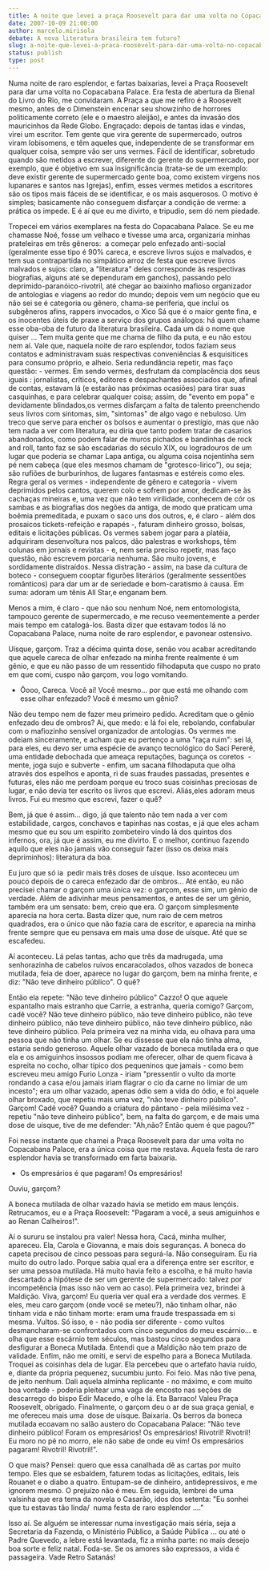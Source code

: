 ```yaml
---
title: A noite que levei a praça Roosevelt para dar uma volta no Copacabana Palace
date: 2007-10-09 21:00:00
author: marcelo.mirisola
debate: A nova literatura brasileira tem futuro?
slug: a-noite-que-levei-a-praca-roosevelt-para-dar-uma-volta-no-copacabana-palace
status: publish 
type: post
---
```


Numa noite de raro esplendor, e fartas baixarias, levei a Praça Roosevelt para dar uma volta no Copacabana Palace. Era festa de abertura da Bienal do Livro do Rio, me convidaram. A Praça a que me refiro é a Roosevelt mesmo, antes de o Dimenstein encenar seu showzinho de horrores politicamente correto (ele e o maestro aleijão), e antes da invasão dos mauricinhos da Rede Globo. Engraçado: depois de tantas idas e vindas, virei um escritor. Tem gente que vira gerente de supermercado, outros viram lobisomens, e têm aqueles que, independente de se transformar em qualquer coisa, sempre vão ser uns vermes. Fácil de identificar, sobretudo quando são metidos a escrever, diferente do gerente do supermercado, por exemplo, que é objetivo em sua insignificância (trata-se de um exemplo: deve existir gerente de supermercado gente boa, como existem virgens nos lupanares e santos nas Igrejas), enfim, esses vermes metidos a escritores são os tipos mais fáceis de se identificar, e os mais asquerosos. O motivo é simples; basicamente não conseguem disfarçar a condição de verme: a prática os impede. E é aí que eu me divirto, e tripudio, sem dó nem piedade.  
  
Tropecei em vários exemplares na festa do Copacabana Palace. Se eu me chamasse Noé, fosse um velhaco e tivesse uma arca, organizaria minhas prateleiras em três gêneros:  a começar pelo enfezado anti-social (geralmente esse tipo é 90% careca, e escreve livros sujos e malvados, e tem sua contrapartida no simpático arroz de festa que escreve livros malvados e sujos: claro, a "literatura" deles corresponde às respectivas biografias, alguns até se dependuram em ganchos), passando pelo deprimido-paranóico-rivotril, até chegar ao baixinho mafioso organizador de antologias e viagens ao redor do mundo; depois vem um negócio que eu não sei se é categoria ou gênero, chama-se periferia, que incluí os subgêneros afins, rappers invocados, o Xico Sá que é o maior gente fina, e os inocentes úteis de praxe a serviço dos grupos análogos: há quem chame esse oba-oba de futuro da literatura brasileira. Cada um dá o nome que quiser ... Tem muita gente que me chama de filho da puta, e eu não estou nem aí. Vale que, naquela noite de raro esplendor, todos faziam seus contatos e administravam suas respectivas conveniências & esquisitices para consumo próprio, e alheio. Seria redundância repetir, mas faço questão: - vermes. Em sendo vermes, desfrutam da complacência dos seus iguais : jornalistas, críticos, editores e despachantes associados que, afinal de contas, estavam lá (e estarão nas próximas ocasiões) para tirar suas casquinhas, e para celebrar qualquer coisa; assim, de "evento em popa" e devidamente blindados,os vermes disfarçam a falta de talento preenchendo seus livros com sintomas, sim, "sintomas" de algo vago e nebuloso. Um treco que serve para encher os bolsos e aumentar o prestígio, mas que não tem nada a ver com literatura, eu diria que tanto podem tratar de casarios abandonados, como podem falar de muros pichados e bandinhas de rock and roll, tanto faz se são escadarias do século XIX, ou logradouros de um lugar que poderia se chamar Lapa antiga, ou alguma coisa nojentinha sem pé nem cabeça (que eles mesmos chamam de "grotesco-lírico"), ou seja; são rufiões de burburinhos, de lugares fantasmas e estéreis como eles. Regra geral os vermes - independente de gênero e categoria - vivem deprimidos pelos cantos, querem colo e sofrem por amor, dedicam-se às cachaças mineiras e, uma vez que não tem virilidade, conhecem de cór os sambas e as biografias dos negões da antiga, de modo que praticam uma boêmia premeditada, e puxam o saco uns dos outros, e, é claro - além dos prosaicos tickets-refeição e rapapés -, faturam dinheiro grosso, bolsas, editais e licitações públicas. Os vermes sabem jogar para a platéia, adquiriram desenvoltura nos palcos, dão palestras e workshops, têm colunas em jornais e revistas - e, nem seria preciso repetir, mas faço questão, não escrevem porcaria nenhuma. São muito jovens, e sordidamente distraídos. Nessa distração - assim, na base da cultura de boteco - conseguem cooptar figurões literários (geralmente sessentões românticos) para dar um ar de seriedade e bom-caratismo à causa. Em suma: adoram um tênis All Star,e enganam bem.  
  
Menos a mim, é claro - que não sou nenhum Noé, nem entomologista, tampouco gerente de supermercado, e me recuso veementemente a perder mais tempo em catalogá-los. Basta dizer que estavam todos lá no Copacabana Palace, numa noite de raro esplendor, e pavonear ostensivo.  
  
Uísque, garçom. Traz a décima quinta dose, senão vou acabar acreditando que aquele careca de olhar enfezado na minha frente realmente é um gênio, e que eu não passo de um ressentido filhodaputa que cuspo no prato em que comi, cuspo não garçom, vou logo vomitando.  
  
- Ôooo, Careca. Você aí! Você mesmo... por que está me olhando com esse olhar enfezado? Você é mesmo um gênio?  
  
Não deu tempo nem de fazer meu primeiro pedido. Acreditam que o gênio enfezado deu de ombros? Ai, que medo: e lá foi ele, rebolando, confabular com o mafiozinho sensível organizador de antologias. Os vermes me odeiam sinceramente, e acham que eu pertenço a uma "raça ruim": sei lá, para eles, eu devo ser uma espécie de avanço tecnológico do Saci Pererê, uma entidade debochada que ameaça reputações, bagunça os coretos  - mente, joga sujo e subverte - enfim, um sacana filhodaputa que olha através dos espelhos e aponta, ri de suas fraudes passadas, presentes e futuras, eles não me perdoam porque eu troco suas coisinhas preciosas de lugar, e não devia ter escrito os livros que escrevi. Aliás,eles adoram meus livros. Fui eu mesmo que escrevi, fazer o quê?  
  
Bem, já que é assim... digo, já que talento não tem nada a ver com estabilidade, cargos, conchavos e tapinhas nas costas, e já que eles acham mesmo que eu sou um espírito zombeteiro vindo lá dos quintos dos infernos, ora, já que é assim, eu me divirto. E o melhor, continuo fazendo aquilo que eles não jamais vão conseguir fazer (isso os deixa mais depriminhos): literatura da boa.  
  
Eu juro que só ia  pedir mais três doses de uísque. Isso aconteceu um pouco depois de o careca enfezado dar de ombros... Até então, eu não precisei chamar o garçom uma única vez: o garçom, esse sim, um gênio de verdade. Além de adivinhar meus pensamentos, e antes de ser um gênio, também era um sensato: bem, creio que era. O garçom simplesmente aparecia na hora certa. Basta dizer que, num raio de cem metros quadrados, era o único que não fazia cara de escritor, e aparecia na minha frente sempre que eu pensava em mais uma dose de uísque. Até que se escafedeu.  
  
Aí aconteceu. Lá pelas tantas, acho que três da madrugada, uma senhorazinha de cabelos ruivos encaracolados, olhos vazados de boneca mutilada, feia de doer, aparece no lugar do garçom, bem na minha frente, e diz: "Não teve dinheiro público". O quê?  
  
Então ela repete: "Não teve dinheiro público" Cazzo! O que aquele espantalho mais estranho que Carrie, a estranha, queria comigo? Garçom, cadê você? Não teve dinheiro público, não teve dinheiro público, não teve dinheiro público, não teve dinheiro público, não teve dinheiro público, não teve dinheiro público. Pela primeira vez na minha vida, eu olhava para uma pessoa que não tinha um olhar. Se eu dissesse que ela não tinha alma, estaria sendo generoso. Aquele olhar vazado de boneca mutilada era o que ela e os amiguinhos insossos podiam me oferecer, olhar de quem ficava à espreita no cocho, olhar típico dos pequeninos que jamais - como bem escreveu meu amigo Furio Lonza - iriam "pressentir o vulto da morte rondando a casa e/ou jamais iriam flagrar o cio da carne no limiar de um incesto"; era um olhar vazado, apenas ódio sem a vida do ódio, e foi aquele olhar broxado, que repetiu mais uma vez, "não teve dinheiro público". Garçom! Cadê você? Quando a criatura do pântano - pela milésima vez - repetiu "não teve dinheiro público", bem, na falta do garçom, e de mais uma dose de uísque, tive de me defender: "Ah,não? Então quem é que pagou?"  
  
Foi nesse instante que chamei a Praça Roosevelt para dar uma volta no Copacabana Palace, era a única coisa que me restava. Aquela festa de raro esplendor havia se transformado em farta baixaria.  
  
- Os empresários é que pagaram! Os empresários!  
  
Ouviu, garçom?  
  
A boneca mutilada de olhar vazado havia se metido em maus lençóis. Retrucamos, eu e a Praça Roosevelt: "Pagaram a você, a seus amiguinhos e ao Renan Calheiros!".  
  
Aí o sururu se instalou pra valer! Nessa hora, Cacá, minha mulher, apareceu. Ela, Carola e Giovanna, e mais dois seguranças. A boneca do capeta precisou de cinco pessoas para segurá-la. Não conseguiram. Eu ria muito do outro lado. Porque sabia qual era a diferença entre ser escritor, e ser uma pessoa mutilada. Há muito havia feito a escolha, e há muito havia descartado a hipótese de ser um gerente de supermercado: talvez por incompetência (mas isso não vem ao caso). Pela primeira vez, brindei à Maldição. Viva, garçom! Eu queria ver qual era a verdade dos vermes. E eles, meu caro garçom (onde você se meteu?), não tinham olhar, não tinham vida e não tinham morte: eram uma fraude trespassada em si mesma. Vultos. Só isso, e - não podia ser diferente - como vultos desmancharam-se confrontados com cinco segundos do meu escárnio... e olha que esse escárnio tem séculos, mas bastou cinco segundos para desfigurar a Boneca Mutilada. Entendi que a Maldição não tem prazo de validade. Enfim, não me omiti, e servi de espelho para a Boneca Mutilada. Troquei as coisinhas dela de lugar. Ela percebeu que o artefato havia ruído, e, diante da própria pequenez, sucumbiu junto. Foi feio. Mas não tive pena, de jeito nenhum. Dali aquela alminha replicante - no máximo, e com muito boa vontade - poderia pleitear uma vaga de encosto nas seções de descarrego do bispo Edir Macedo, e olhe lá. Eta Barraco! Valeu Praça Roosevelt, obrigado. Finalmente, o garçom deu o ar de sua graça genial, e me ofereceu mais uma  dose de uísque. Baixaria. Os berros da boneca mutilada ecoavam no salão austero do Copacabana Palace: "Não teve dinheiro público! Foram os empresários! Os empresários! Rivotril! Rivotril! Eu moro no pé no morro, ele não sabe de onde eu vim! Os empresários pagaram! Rivotril! Rivotril!".  
  
O que mais? Pensei: quero que essa canalhada dê as cartas por muito tempo. Eles que se esbaldem, faturem todas as licitações, editais, leis Rouanet e o diabo a quatro. Entupam-se de dinheiro, antidepressivos, e me ignorem mesmo. O prejuízo não é meu. Em seguida, lembrei de uma valsinha que era tema da novela o Casarão, idos dos setenta: "Eu sonhei que tu estavas tão linda/  numa festa de raro esplendor ...."  
  
Isso aí. Se alguém se interessar numa investigação mais séria, seja a Secretaria da Fazenda, o Ministério Público, a Saúde Pública ... ou até o Padre Quevedo, a lebre está levantada, fiz a minha parte: no mais desejo boa sorte e feliz natal. Foda-se. Se os amores são expressos, a vida é passageira. Vade Retro Satanás!  

